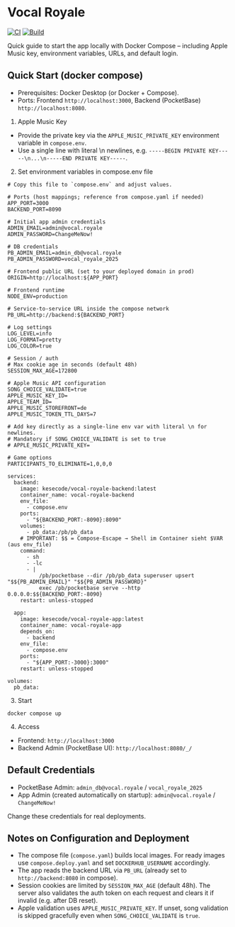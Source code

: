 # Vocal Royale

[![CI](https://github.com/kesecode/vocal-royale/actions/workflows/ci.yml/badge.svg)](https://github.com/kesecode/vocal-royale/actions/workflows/ci.yml)
[![Build](https://github.com/kesecode/vocal-royale/actions/workflows/build.yml/badge.svg)](https://github.com/kesecode/vocal-royale/actions/workflows/build.yml)

Quick guide to start the app locally with Docker Compose – including Apple Music key, environment variables, URLs, and default login.

## Quick Start (docker compose)
- Prerequisites: Docker Desktop (or Docker + Compose).
- Ports: Frontend `http://localhost:3000`, Backend (PocketBase) `http://localhost:8080`.

1) Apple Music Key
- Provide the private key via the `APPLE_MUSIC_PRIVATE_KEY` environment variable in `compose.env`.
- Use a single line with literal \n newlines, e.g. `-----BEGIN PRIVATE KEY-----\n...\n-----END PRIVATE KEY-----`.

2) Set environment variables in compose.env file

```
# Copy this file to `compose.env` and adjust values.

# Ports (host mappings; reference from compose.yaml if needed)
APP_PORT=3000
BACKEND_PORT=8090

# Initial app admin credentials
ADMIN_EMAIL=admin@vocal.royale
ADMIN_PASSWORD=ChangeMeNow!

# DB credentials
PB_ADMIN_EMAIL=admin_db@vocal.royale
PB_ADMIN_PASSWORD=vocal_royale_2025

# Frontend public URL (set to your deployed domain in prod)
ORIGIN=http://localhost:${APP_PORT}

# Frontend runtime
NODE_ENV=production

# Service-to-service URL inside the compose network
PB_URL=http://backend:${BACKEND_PORT}

# Log settings
LOG_LEVEL=info
LOG_FORMAT=pretty
LOG_COLOR=true

# Session / auth
# Max cookie age in seconds (default 48h)
SESSION_MAX_AGE=172800

# Apple Music API configuration
SONG_CHOICE_VALIDATE=true
APPLE_MUSIC_KEY_ID=
APPLE_TEAM_ID=
APPLE_MUSIC_STOREFRONT=de
APPLE_MUSIC_TOKEN_TTL_DAYS=7

# Add key directly as a single-line env var with literal \n for newlines.
# Mandatory if SONG_CHOICE_VALIDATE is set to true
# APPLE_MUSIC_PRIVATE_KEY=

# Game options
PARTICIPANTS_TO_ELIMINATE=1,0,0,0
```


```
services:
  backend:
    image: kesecode/vocal-royale-backend:latest
    container_name: vocal-royale-backend
    env_file:
      - compose.env
    ports:
      - "${BACKEND_PORT:-8090}:8090"
    volumes:
      - pb_data:/pb/pb_data
    # IMPORTANT: $$ = Compose-Escape → Shell im Container sieht $VAR (aus env_file)
    command:
      - sh
      - -lc
      - |
          /pb/pocketbase --dir /pb/pb_data superuser upsert "$${PB_ADMIN_EMAIL}" "$${PB_ADMIN_PASSWORD}"
          exec /pb/pocketbase serve --http 0.0.0.0:$${BACKEND_PORT:-8090}
    restart: unless-stopped

  app:
    image: kesecode/vocal-royale-app:latest
    container_name: vocal-royale-app
    depends_on:
      - backend
    env_file:
      - compose.env
    ports:
      - "${APP_PORT:-3000}:3000"
    restart: unless-stopped

volumes:
  pb_data:
```

3) Start
```
docker compose up
```

4) Access
- Frontend: `http://localhost:3000`
- Backend Admin (PocketBase UI): `http://localhost:8080/_/`

## Default Credentials
- PocketBase Admin: `admin_db@vocal.royale` / `vocal_royale_2025`
- App Admin (created automatically on startup): `admin@vocal.royale` / `ChangeMeNow!`

Change these credentials for real deployments.

## Notes on Configuration and Deployment
- The compose file (`compose.yaml`) builds local images. For ready images use `compose.deploy.yaml` and set `DOCKERHUB_USERNAME` accordingly.
- The app reads the backend URL via `PB_URL` (already set to `http://backend:8080` in compose).
- Session cookies are limited by `SESSION_MAX_AGE` (default 48h). The server also validates
  the auth token on each request and clears it if invalid (e.g. after DB reset).
- Apple validation uses `APPLE_MUSIC_PRIVATE_KEY`. If unset, song validation is skipped gracefully even when `SONG_CHOICE_VALIDATE` is `true`.
